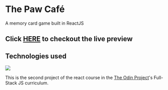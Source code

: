 # The Paw Café

A memory card game built in ReactJS

## Click [HERE](https://memory-card-game-plum.vercel.app/) to checkout the live preview

## Technologies used

<p>
  <a href="https://skillicons.dev">
    <img src="https://skillicons.dev/icons?i=html,css,javascript,react,sass,vite,git,vercel" />
  </a>
</p>



This is the second project of the react course in the [The Odin Project](https://www.theodinproject.com/)'s Full-Stack JS curriculum.
